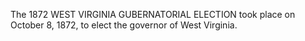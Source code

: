 The 1872 WEST VIRGINIA GUBERNATORIAL ELECTION took place on October 8, 1872, to elect the governor of West Virginia.
